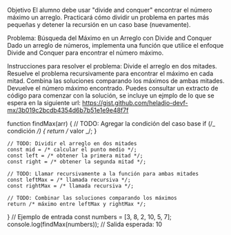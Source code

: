 Objetivo
El alumno debe usar "divide and conquer" encontrar el número máximo un arreglo. Practicará cómo dividir un problema en partes más pequeñas y detener la recursión en un caso base (nuevamente).

Problema: Búsqueda del Máximo en un Arreglo con Divide and Conquer
Dado un arreglo de números, implementa una función que utilice el enfoque Divide and Conquer para encontrar el número máximo.

Instrucciones para resolver el problema:
Divide el arreglo en dos mitades.
Resuelve el problema recursivamente para encontrar el máximo en cada mitad.
Combina las soluciones comparando los máximos de ambas mitades.
Devuelve el número máximo encontrado.
Puedes consultar un extracto de código para comenzar con la solución, se incluye un ejmplo de lo que se espera en la siguiente url: https://gist.github.com/heladio-devf-mx/3b019c2bcdb4354d6b7b51e1e9e48f7f

function findMax(arr) {
// TODO: Agregar la condición del caso base
if (/_ condición _/) {
return /_ valor _/;
}

    // TODO: Dividir el arreglo en dos mitades
    const mid = /* calcular el punto medio */;
    const left = /* obtener la primera mitad */;
    const right = /* obtener la segunda mitad */;

    // TODO: Llamar recursivamente a la función para ambas mitades
    const leftMax = /* llamada recursiva */;
    const rightMax = /* llamada recursiva */;

    // TODO: Combinar las soluciones comparando los máximos
    return /* máximo entre leftMax y rightMax */;

}
// Ejemplo de entrada
const numbers = [3, 8, 2, 10, 5, 7];
console.log(findMax(numbers)); // Salida esperada: 10
